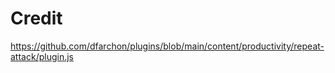 
# Credit

https://github.com/dfarchon/plugins/blob/main/content/productivity/repeat-attack/plugin.js
